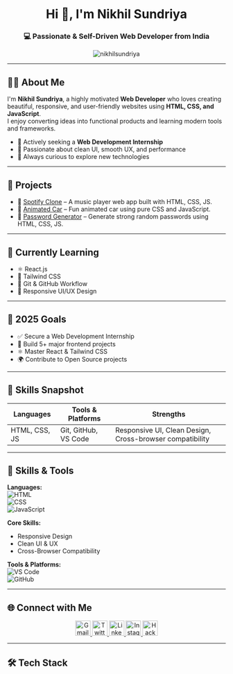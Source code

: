 <h1 align="center">Hi 👋, I'm Nikhil Sundriya</h1>
<h3 align="center">💻 Passionate & Self-Driven Web Developer from India</h3>

<p align="center">
  <img src="https://komarev.com/ghpvc/?username=nikhilsundriya&label=Profile%20views&color=0e75b6&style=flat" alt="nikhilsundriya" />
</p>

---

## 👨‍💻 About Me

I'm **Nikhil Sundriya**, a highly motivated **Web Developer** who loves creating beautiful, responsive, and user-friendly websites using **HTML, CSS, and JavaScript**.  
I enjoy converting ideas into functional products and learning modern tools and frameworks.

- 🎯 Actively seeking a **Web Development Internship**
- 🎨 Passionate about clean UI, smooth UX, and performance
- 🚀 Always curious to explore new technologies

---

## 🚀 Projects

- 🎵 [Spotify Clone](https://github.com/nikhilsundriya/spotify-clone) – A music player web app built with HTML, CSS, JS.
- 🚗 [Animated Car](https://github.com/nikhilsundriya/Animated-Car) – Fun animated car using pure CSS and JavaScript.
- 🔐 [Password Generator](https://github.com/nikhilsundriya/password-generator) – Generate strong random passwords using HTML, CSS, JS.

---

## 🧠 Currently Learning

- ⚛️ React.js  
- 🎨 Tailwind CSS  
- 🔧 Git & GitHub Workflow  
- 📱 Responsive UI/UX Design  

---

## 🎯 2025 Goals

- ✅ Secure a Web Development Internship  
- 💼 Build 5+ major frontend projects  
- ⚛️ Master React & Tailwind CSS  
- 🌍 Contribute to Open Source projects  

---

## 💼 Skills Snapshot

| Languages      | Tools & Platforms    | Strengths                     |
|----------------|----------------------|-------------------------------|
| HTML, CSS, JS  | Git, GitHub, VS Code | Responsive UI, Clean Design, Cross-browser compatibility |

---

## 💼 Skills & Tools

**Languages:**  
![HTML](https://img.shields.io/badge/HTML-Expert-orange)  
![CSS](https://img.shields.io/badge/CSS-Advanced-blue)  
![JavaScript](https://img.shields.io/badge/JavaScript-Intermediate-yellow)

**Core Skills:**  
- Responsive Design  
- Clean UI & UX  
- Cross-Browser Compatibility  

**Tools & Platforms:**  
![VS Code](https://img.shields.io/badge/VS%20Code-Favorite-informational)  
![GitHub](https://img.shields.io/badge/GitHub-Projects%20Hub-black)

---

## 🌐 Connect with Me

<p align="center">
  <a href="mailto:nikhilchoudhary2508@gmail.com" target="_blank">
    <img src="https://img.icons8.com/fluency/48/gmail-new.png" width="35" alt="Gmail" />
  </a>
  <a href="https://twitter.com/nikhil_sundriya" target="_blank">
    <img src="https://img.icons8.com/color/48/twitter--v1.png" width="35" alt="Twitter" />
  </a>
  <a href="https://linkedin.com/in/nikhilsundriya" target="_blank">
    <img src="https://img.icons8.com/color/48/linkedin.png" width="35" alt="LinkedIn" />
  </a>
  <a href="https://www.instagram.com/nikhil_choudhary25/" target="_blank">
    <img src="https://img.icons8.com/color/48/instagram-new--v1.png" width="35" alt="Instagram" />
  </a>
  <a href="https://www.hackerrank.com/nikhilsundriya" target="_blank">
    <img src="https://img.icons8.com/nolan/48/hackerrank.png" width="35" alt="HackerRank" />
  </a>
</p>

---

## 🛠️ Tech Stack

<p align="center">
  <a href="https://developer.mozilla.org/en-US/docs/Web/HTML" target="_blank">
    <img src="https://raw.githubusercontent.com/de
